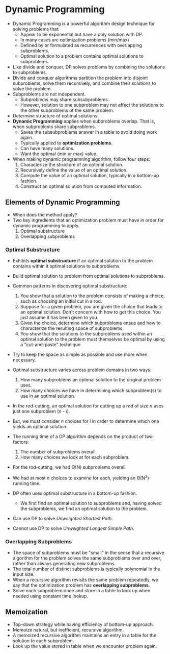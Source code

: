 # Dynamic Programming

- Dynamic Programming is a powerful algorithm design technique for solving problems that:
    - Appear to be exponential but have a poly solution with DP.
    - In many cases are optimization problems (min/max)
    - Defined by or formulated as recurrences with overlapping subproblems.
    - Optimal solution to a problem contains optimal solutions to subproblems.
- Like divide and conquer, DP solves problems by combining the solutions to subproblems.
- Divide and conquer algorithms partition the problem into disjoint subproblems, solve them recursively, and combine their solutions to solve the problem.
- Subproblems are not independent.
    - Subproblems may share subsubproblems.
    - However, solution to one subproblem may not affect the solutions to the other subproblems of the same problem.
- Determine structure of optimal solutions.
- **Dynamic Programming** applies when subproblems overlap. That is, when subproblems share subproblems.
    - Saves the subsubproblems answer in a table to avoid doing work again.
    - Typically applied to **optimization problems**.
    - Can have many solutions.
    - Want the optimal (min or max) value.
- When making dynamic programming algorithm, follow four steps:
    1. Characterize the structure of an optimal solution.
    2. Recursively define the value of an optimal solution.
    3. Compute the value of an optimal solution, typically in a bottom-up fashion.
    4. Construct an optimal solution from computed information.

## Elements of Dynamic Programming

- When does the method apply?
- Two key ingredients that an optimization problem must have in order for dynamic programming to apply.
    1. Optimal substructure
    2. Overlapping subproblems

### Optimal Substructure
- Exhibits **optimal substructure** if an optimal solution to the problem contains within it optimal solutions to subproblems.
- Build optimal solution to problem from optimal solutions to subproblems.
- Common patterns in discovering optimal substructure:
    1. You show that a solution to the problem consists of making a choice, such as choosing an initial cut in a rod.
    2. Suppose for a given problem, you are given the choice that leads to an optimal solution. Don't concern with how to get this choice. You just assume it has been given to you.
    3. Given the choice, determine which subproblems ensue and how to characterize the resulting space of subproblems.
    4. You show that the solutions to the subproblems used within an optimal solution to the problem must themselves be optimal by using a "cut-and-paste" technique.
- Try to keep the space as simple as possible and use more when necessary.

- Optimal substructure varies across problem domains in two ways:
    1. How many subproblems an optimal solution to the original problem uses.
    2. How many choices we have in determining which subproblem(s) to use in an optimal solution.

- In the rod-cutting, an optimal solution for cutting up a rod of size *n* uses just one subproblem (*n* - *i*).
- But, we must consider *n* choices for *i* in order to determine which one yields an optimal solution.

- The running time of a DP algorithm depends on the product of two factors:
    1. The number of subproblems overall.
    2. How many choices we look at for each subproblem.
- For the rod-cutting, we had &Theta;(N) subproblems overall.
- We had at most *n* choices to examine for each, yielding an &Theta;(N<sup>2</sup>) running time.

- DP often uses optimal substructure in a bottom-up fashion.
    - We first find an optimal solution to subproblems and, having solved the subproblems, we find an optimal solution to the problem.

- Can use DP to solve *Unweighted Shortest Path*.
- Cannot use DP to solve *Unweighted Longest Simple Path*.

### Overlapping Subproblems
- The space of subproblems must be "small" in the sense that a recursive algorithm for the problem solves the same subproblems over and over, rather than always generating new subproblems.
- The total number of distinct subproblems is typically polynomial in the input size.
- When a recursive algorithm revisits the same problem repeatedly, we say that the optimization problem has **overlapping subproblems**.
- Solve each subproblem once and store in a table to look up when needed using constant time lookup.

## Memoization
- Top-down strategy while having efficiency of bottom-up approach.
- Memoize natural, but inefficient, recursive algorithm.
- A memoized recursive algorithm maintains an entry in a table for the solution to each subproblem.
- Look up the value stored in table when we encounter problem again.